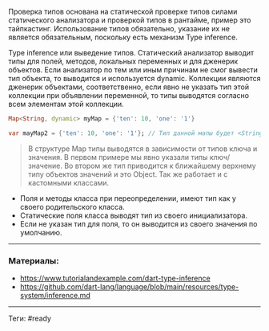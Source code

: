 Проверка типов основана на статической проверке типов силами статического анализатора и проверкой типов в рантайме, пример это тайпкастинг.
Использование типов обязательно, указание их не является обязательным, поскольку есть механизм Type inference. 

Type inference или выведение типов. Статический анализатор выводит типы для полей, методов, локальных переменных и для дженерик объектов. Если анализатор по тем или иным причинам не смог вывести тип объекта, то выводится и используется dynamic.
Коллекции являются дженерик объектами, соответственно, если явно не указать тип этой коллекции при объявлении переменной, то типы выводятся согласно всем элементам этой коллекции.

```dart
Map<String, dynamic> myMap = {'ten': 10, 'one': '1'}

var mayMap2 = {'ten': 10, 'one': '1'}; // Тип данной мапы будет <String, Object>
```
> В структуре Map типы выводятся в зависимости от типов ключа и значения. В первом примере мы явно указали типы ключ/значение. Во втором же тип приводится к ближайшему верхнему типу объектов значений и это Object. Так же работает и с кастомными классами.

- Поля и методы класса при переопределении, имеют тип как у своего родительского класса.
- Статические поля класса выводят тип из своего инициализатора.
- Если не указан тип для поля, то он выводится из своего значения по умолчанию.


---  
### Материалы:
- https://www.tutorialandexample.com/dart-type-inference
- https://github.com/dart-lang/language/blob/main/resources/type-system/inference.md
---
Теги: #ready 
